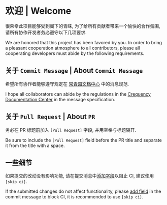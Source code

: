 # 欢迎 | Welcome
很荣幸此项目能够受到阁下的青睐, 为了给所有贡献者带来一个愉快的合作氛围, 请所有协作开发者务必遵守以下几项要求.

We are honored that this project has been favored by you. In order to bring a pleasant cooperation atmosphere to all contributors, please all cooperating developers must abide by the following requirements.

## 关于 `Commit Message` | About `Commit Message`
希望所有协作者能够遵守规定在 [常青园文档中心](https://docs.catrol.cn/rules/team/git/#markdown-header-%E6%8F%90%E4%BA%A4%E6%B6%88%E6%81%AF%E8%A7%84%E8%8C%83) 中的消息规范.

I hope all collaborators can abide by the regulations in the [Crequency Documentation Center](https://docs.catrol.cn/rules/team/git/#markdown-header-%E6%8F%90%E4%BA%A4%E6%B6%88%E6%81%AF%E8%A7%84%E8%8C%83) in the message specification.

## 关于 `Pull Request` | About `PR`
务必在 PR 标题前加入 `[Pull Request]` 字段, 并用空格与标题隔开.

Be sure to include the `[Pull Request]` field before the PR title and separate it from the title with a space.

## 一些细节
如果提交的改动没有影响功能, 请在提交消息中[添加字段](https://docs.github.com/cn/actions/managing-workflow-runs/skipping-workflow-runs)以阻止 CI, 建议使用 `[skip ci]`.

If the submitted changes do not affect functionality, please [add field](https://docs.github.com/en/actions/managing-workflow-runs/skipping-workflow-runs) in the commit message to block CI, it is recommended to use `[skip ci]`.

